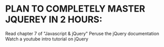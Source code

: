 # PLAN TO COMPLETELY MASTER JQUEREY IN 2 HOURS:

Read chapter 7 of "Javascript & jQuery"
Peruse the jQuery documentation
Watch a youtube intro tutorial on jQuery